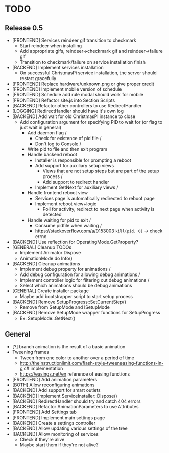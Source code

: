 ﻿# TODO

## Release 0.5
- [FRONTEND] Services reindeer gif transition to checkmark
	- Start reindeer when installing
	- Add appropriate gifs, reindeer->checkmark gif and reindeer->failure gif
	- Transition to checkmark/failure on service installation finish
- [BACKEND] Implement services installation
	- On successful ChristmasPi service installation, the server should restart gracefully
- [FRONTEND] Replace hardware/unknown.png or give proper credit
- [FRONTEND] Implement mobile version of schedule
- [FRONTEND] Schedule add rule modal should work for mobile
- [FRONTEND] Refactor site.js into Section Scripts
- [BACKEND] Refactor other controllers to use RedirectHandler
- [LOGGING] RedirectHandler should have it's own log
- [BACKEND] Add wait for old ChristmasPi instance to close
	- Add configuration argument for specifying PID to wait for (or flag to just wait in general)
		- Add daemon flag /
			- Check for existence of pid file /
			- Don't log to Console	/
		- Write pid to file and then exit program
		- Handle backend reboot
			- Installer is responsible for prompting a reboot
			- Add support for auxiliary setup views
				- Views that are not setup steps but are part of the setup process /
				- Add support to redirect handler
			- Implement GetNext for auxiliary views /
		- Handle frontend reboot view
			- Services page is automatically redirected to reboot page
			- Implement reboot view+logic
				- Poll for activity, redirect to next page when activity is detected
		- Handle waiting for pid to exit /
			- Consume pidfile when waiting /
			- https://stackoverflow.com/a/9153003 `kill(pid, 0)` -> check errno
- [BACKEND] Use reflection for OperatingMode.GetProperty?
- [GENERAL] Cleanup TODOs
	- Implement Animator Dispose
	- AnimationMode do Info()
- [BACKEND] Cleanup animations
	- Implement debug property for animations /
	- Add debug configuration for allowing debug animations /
	- Implement controller logic for filtering out debug animations /
	- Select which animations should be debug animations
- [GENERAL] Create installer package
	- Maybe add bootstrapper script to start setup process
- [BACKEND] Remove SetupProgress::SetCurrentStep()
	- Remove from SetupMode and ISetupMode
- [BACKEND] Remove SetupMode wrapper functions for SetupProgress
	- Ex: SetupMode::GetNext()

## General
- [?] branch animation is the result of a basic animation
- Tweening frames
	- Tween from one color to another over a period of time
	- http://theinstructionlimit.com/flash-style-tweeneasing-functions-in-c c# implementation
	- https://easings.net/en reference of easing functions
- [FRONTEND] Add animation parameters
- [BOTH] Allow reconfiguring animations
- [BACKEND] Add support for smart outlets
- [BACKEND] Implement ServiceInstaller::Dispose()
- [BACKEND] RedirectHandler should try and catch 404 errors
- [BACKEND] Refactor AnimationParameters to use Attributes
- [FRONTEND] Add Settings tab
- [FRONTEND] Implement main settings page
- [BACKEND] Create a settings controller
- [BACKEND] Allow updating various settings of the tree
- [BACKEND] Allow monitoring of services
	- Check if they're alive
	- Maybe start them if they're not alive?